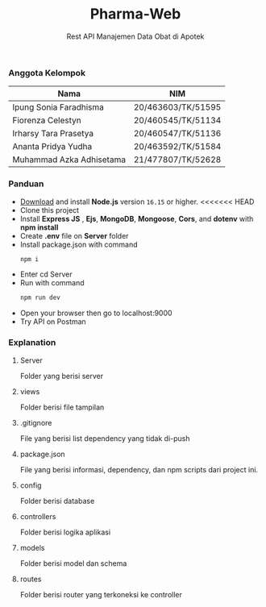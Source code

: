 <h1 align="center">
  Pharma-Web
</h1>

<p align="center">Rest API Manajemen Data Obat di Apotek</p><br>

### Anggota Kelompok
| Nama                     | NIM                |
| ------------------------ | ------------------ |
| Ipung Sonia Faradhisma   | 20/463603/TK/51595 |
| Fiorenza Celestyn        | 20/460545/TK/51134 |
| Irharsy Tara Prasetya    | 20/460547/TK/51136 |
| Ananta Pridya Yudha      | 20/463592/TK/51584 |
| Muhammad Azka Adhisetama | 21/477807/TK/52628 |

### Panduan
- [Download](https://nodejs.org/en/download/) and install **Node.js** version `16.15` or higher.
<<<<<<< HEAD
- Clone this project
- Install **Express JS** , **Ejs**, **MongoDB**, **Mongoose**, **Cors**, and **dotenv** with **npm install**
- Create **.env** file on **Server** folder
- Install package.json with command
  ```bash
  npm i
  ```
- Enter cd Server
- Run with command
  ```bash
  npm run dev
  ```
- Open your browser then go to localhost:9000
- Try API on Postman

### Explanation
1. Server

   Folder yang berisi server

1. views

   Folder berisi file tampilan

1. .gitignore

   File yang berisi list dependency yang tidak di-push

1. package.json

   File yang berisi informasi, dependency, dan npm scripts dari project ini.

1. config

   Folder berisi database

1. controllers

   Folder berisi logika aplikasi

1. models

   Folder berisi model dan schema

1. routes

   Folder berisi router yang terkoneksi ke controller

